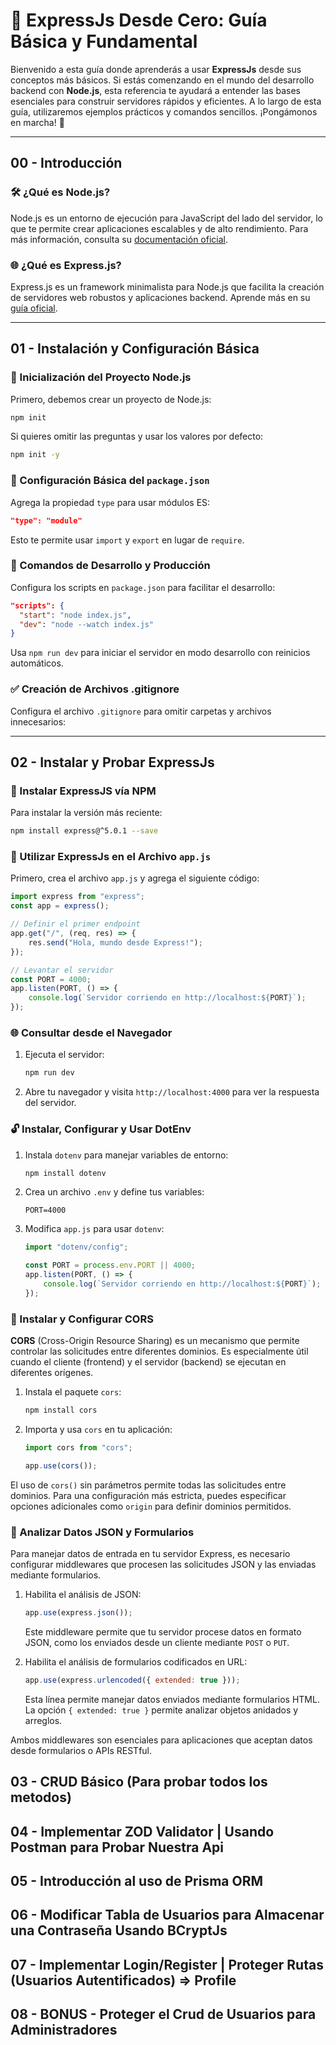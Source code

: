 # 🚀 ExpressJs Desde Cero: Guía Básica y Fundamental

Bienvenido a esta guía donde aprenderás a usar **ExpressJs** desde sus conceptos más básicos. Si estás comenzando en el mundo del desarrollo backend con **Node.js**, esta referencia te ayudará a entender las bases esenciales para construir servidores rápidos y eficientes. A lo largo de esta guía, utilizaremos ejemplos prácticos y comandos sencillos. ¡Pongámonos en marcha! 🚀

---

## 00 - Introducción

### 🛠️ ¿Qué es **Node.js**?

Node.js es un entorno de ejecución para JavaScript del lado del servidor, lo que te permite crear aplicaciones escalables y de alto rendimiento. Para más información, consulta su [documentación oficial](https://nodejs.org/es).

### 🌐 ¿Qué es **Express.js**?

Express.js es un framework minimalista para Node.js que facilita la creación de servidores web robustos y aplicaciones backend. Aprende más en su [guía oficial](https://developer.mozilla.org/es/docs/Learn_web_development/Extensions/Server-side/Express_Nodejs/Introduction).

---

## 01 - Instalación y Configuración Básica

### 🛒 Inicialización del Proyecto Node.js

Primero, debemos crear un proyecto de Node.js:

```bash
npm init
```

Si quieres omitir las preguntas y usar los valores por defecto:

```bash
npm init -y
```

### 🔧 Configuración Básica del `package.json`

Agrega la propiedad `type` para usar módulos ES:

```json
"type": "module"
```

Esto te permite usar `import` y `export` en lugar de `require`.

### 🔄 Comandos de Desarrollo y Producción

Configura los scripts en `package.json` para facilitar el desarrollo:

```json
"scripts": {
  "start": "node index.js",
  "dev": "node --watch index.js"
}
```

Usa `npm run dev` para iniciar el servidor en modo desarrollo con reinicios automáticos.

### ✅ Creación de Archivos .gitignore

Configura el archivo `.gitignore` para omitir carpetas y archivos innecesarios:

---

## 02 - Instalar y Probar ExpressJs

### 🛒 Instalar ExpressJS vía NPM

Para instalar la versión más reciente:

```bash
npm install express@^5.0.1 --save
```

### 🔧 Utilizar ExpressJs en el Archivo `app.js`

Primero, crea el archivo `app.js` y agrega el siguiente código:

```javascript
import express from "express";
const app = express();

// Definir el primer endpoint
app.get("/", (req, res) => {
    res.send("Hola, mundo desde Express!");
});

// Levantar el servidor
const PORT = 4000;
app.listen(PORT, () => {
    console.log(`Servidor corriendo en http://localhost:${PORT}`);
});
```

### 🌐 Consultar desde el Navegador

1. Ejecuta el servidor:

    ```bash
    npm run dev
    ```

2. Abre tu navegador y visita `http://localhost:4000` para ver la respuesta del servidor.

### 🔓 Instalar, Configurar y Usar DotEnv

1. Instala `dotenv` para manejar variables de entorno:

    ```bash
    npm install dotenv
    ```

2. Crea un archivo `.env` y define tus variables:

    ```plaintext
    PORT=4000
    ```

3. Modifica `app.js` para usar `dotenv`:

    ```javascript
    import "dotenv/config";

    const PORT = process.env.PORT || 4000;
    app.listen(PORT, () => {
        console.log(`Servidor corriendo en http://localhost:${PORT}`);
    });
    ```

### 🛁 Instalar y Configurar CORS

**CORS** (Cross-Origin Resource Sharing) es un mecanismo que permite controlar las solicitudes entre diferentes dominios. Es especialmente útil cuando el cliente (frontend) y el servidor (backend) se ejecutan en diferentes orígenes.

1. Instala el paquete `cors`:

    ```bash
    npm install cors
    ```

2. Importa y usa `cors` en tu aplicación:

    ```javascript
    import cors from "cors";

    app.use(cors());
    ```

El uso de `cors()` sin parámetros permite todas las solicitudes entre dominios. Para una configuración más estricta, puedes especificar opciones adicionales como `origin` para definir dominios permitidos.

### 🔎 Analizar Datos JSON y Formularios

Para manejar datos de entrada en tu servidor Express, es necesario configurar middlewares que procesen las solicitudes JSON y las enviadas mediante formularios.

1. Habilita el análisis de JSON:

    ```javascript
    app.use(express.json());
    ```

    Este middleware permite que tu servidor procese datos en formato JSON, como los enviados desde un cliente mediante `POST` o `PUT`.

2. Habilita el análisis de formularios codificados en URL:

    ```javascript
    app.use(express.urlencoded({ extended: true }));
    ```

    Esta línea permite manejar datos enviados mediante formularios HTML. La opción `{ extended: true }` permite analizar objetos anidados y arreglos.

Ambos middlewares son esenciales para aplicaciones que aceptan datos desde formularios o APIs RESTful.

## 03 - CRUD Básico (Para probar todos los metodos)

## 04 - Implementar ZOD Validator | Usando Postman para Probar Nuestra Api

## 05 - Introducción al uso de Prisma ORM

## 06 - Modificar Tabla de Usuarios para Almacenar una Contraseña Usando BCryptJs 

## 07 - Implementar Login/Register | Proteger Rutas (Usuarios Autentificados) => Profile

## 08 - BONUS - Proteger el Crud de Usuarios para Administradores
